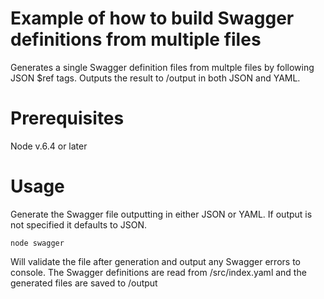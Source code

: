 # Example of how to build Swagger definitions from multiple files
Generates a single Swagger definition files from multple files by following JSON $ref tags.
Outputs the result to /output in both JSON and YAML.

# Prerequisites
Node v.6.4 or later

# Usage
Generate the Swagger file outputting in either JSON or YAML.
If output is not specified it defaults to JSON.

`node swagger`


Will validate the file after generation and output any Swagger errors to console.
The Swagger definitions are read from /src/index.yaml and the generated files are saved to /output
